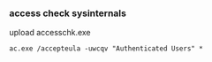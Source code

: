 ### access check sysinternals
upload accesschk.exe
```dos
ac.exe /accepteula -uwcqv "Authenticated Users" *
```

